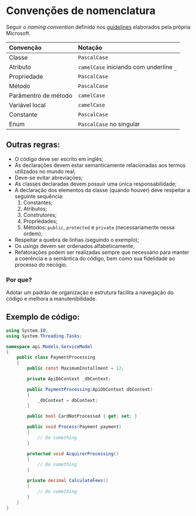 # Convenções de nomenclatura

Seguir o _naming convention_ definido nos [guidelines](https://docs.microsoft.com/en-us/dotnet/standard/design-guidelines/index) elaborados pela própria Microsoft.

| Convenção             | Notação                                  |
|:----------------------|:-----------------------------------------|
| Classe                | `PascalCase`                             |
| Atributo              | `camelCase` iniciando com underline `_`  |
| Propriedade           | `PascalCase`                              |
| Método                | `PascalCase`                             |
| Parâmentro de método  | `camelCase`                              |
| Variável local        | `camelCase`                              |
| Constante             | `PascalCase`                             |
| Enum                  | `PascalCase` no singular                 |

## Outras regras:

- O código deve ser escrito em inglês;
- As declarações devem estar semanticamente relacionadas aos termos utilizados no mundo real;
- Deve-se evitar abreviações;
- As classes declaradas devem possuir uma única responsabilidade;
- A declaração dos elementos da classe (quando houver) deve respeitar a seguinte sequência:
  1. Constantes;
  2. Atributos;
  3. Construtores;
  4. Propriedades;
  5. Métodos: `public`, `protected` e `private` (necessariamente nessa ordem);
- Respeitar a quebra de linhas (seguindo o exemplo);
- Os _usings_ devem ser ordenados alfabeticamente;
- Refatorações podem ser realizadas sempre que necessário para manter a coerência e a semântica do código,
bem como sua fidelidade ao processo do necógio.

### Por que?

Adotar um padrão de organização e estrutura facilita a navegação do código e melhora a manutenibilidade.

## Exemplo de código:

```C#
using System.IO;
using System.Threading.Tasks;

namespace api.Models.ServiceModel
{
    public class PaymentProcessing
    {
        public const MaximumInstallment = 12;

        private ApiDbContext _dbContext;

        public PaymentProcessing(ApiDbContext dbContext)
        {
            _dbContext = dbContext;
        }

        public bool CardNotProcessed { get; set; }

        public void Process(Payment payment)
        {
            // Do something
        }

        protected void AcquirerProcessing()
        {
            // Do something
        }

        private decimal CalculateFees()
        {
            // Do something
        }
    }
}
```
